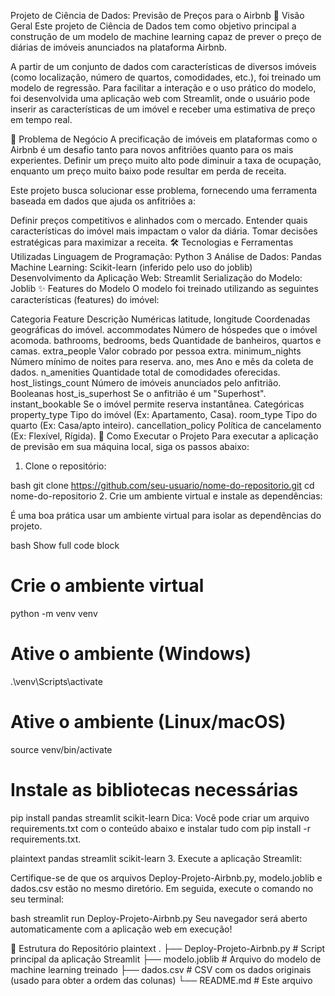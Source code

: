 Projeto de Ciência de Dados: Previsão de Preços para o Airbnb
📖 Visão Geral
Este projeto de Ciência de Dados tem como objetivo principal a construção de um modelo de machine learning capaz de prever o preço de diárias de imóveis anunciados na plataforma Airbnb.

A partir de um conjunto de dados com características de diversos imóveis (como localização, número de quartos, comodidades, etc.), foi treinado um modelo de regressão. Para facilitar a interação e o uso prático do modelo, foi desenvolvida uma aplicação web com Streamlit, onde o usuário pode inserir as características de um imóvel e receber uma estimativa de preço em tempo real.

🎯 Problema de Negócio
A precificação de imóveis em plataformas como o Airbnb é um desafio tanto para novos anfitriões quanto para os mais experientes. Definir um preço muito alto pode diminuir a taxa de ocupação, enquanto um preço muito baixo pode resultar em perda de receita.

Este projeto busca solucionar esse problema, fornecendo uma ferramenta baseada em dados que ajuda os anfitriões a:

Definir preços competitivos e alinhados com o mercado.
Entender quais características do imóvel mais impactam o valor da diária.
Tomar decisões estratégicas para maximizar a receita.
🛠️ Tecnologias e Ferramentas Utilizadas
Linguagem de Programação: Python 3
Análise de Dados: Pandas
Machine Learning: Scikit-learn (inferido pelo uso do joblib)
Desenvolvimento da Aplicação Web: Streamlit
Serialização do Modelo: Joblib
✨ Features do Modelo
O modelo foi treinado utilizando as seguintes características (features) do imóvel:

Categoria	Feature	Descrição
Numéricas	latitude, longitude	Coordenadas geográficas do imóvel.
accommodates	Número de hóspedes que o imóvel acomoda.
bathrooms, bedrooms, beds	Quantidade de banheiros, quartos e camas.
extra_people	Valor cobrado por pessoa extra.
minimum_nights	Número mínimo de noites para reserva.
ano, mes	Ano e mês da coleta de dados.
n_amenities	Quantidade total de comodidades oferecidas.
host_listings_count	Número de imóveis anunciados pelo anfitrião.
Booleanas	host_is_superhost	Se o anfitrião é um "Superhost".
instant_bookable	Se o imóvel permite reserva instantânea.
Categóricas	property_type	Tipo do imóvel (Ex: Apartamento, Casa).
room_type	Tipo do quarto (Ex: Casa/apto inteiro).
cancellation_policy	Política de cancelamento (Ex: Flexível, Rígida).
🚀 Como Executar o Projeto
Para executar a aplicação de previsão em sua máquina local, siga os passos abaixo:

1. Clone o repositório:

bash
git clone https://github.com/seu-usuario/nome-do-repositorio.git
cd nome-do-repositorio
2. Crie um ambiente virtual e instale as dependências:

É uma boa prática usar um ambiente virtual para isolar as dependências do projeto.

bash
 Show full code block 
# Crie o ambiente virtual
python -m venv venv

# Ative o ambiente (Windows)
.\venv\Scripts\activate

# Ative o ambiente (Linux/macOS)
source venv/bin/activate

# Instale as bibliotecas necessárias
pip install pandas streamlit scikit-learn
Dica: Você pode criar um arquivo requirements.txt com o conteúdo abaixo e instalar tudo com pip install -r requirements.txt.

plaintext
pandas
streamlit
scikit-learn
3. Execute a aplicação Streamlit:

Certifique-se de que os arquivos Deploy-Projeto-Airbnb.py, modelo.joblib e dados.csv estão no mesmo diretório. Em seguida, execute o comando no seu terminal:

bash
streamlit run Deploy-Projeto-Airbnb.py
Seu navegador será aberto automaticamente com a aplicação web em execução!

📂 Estrutura do Repositório
plaintext
.
├── Deploy-Projeto-Airbnb.py    # Script principal da aplicação Streamlit
├── modelo.joblib               # Arquivo do modelo de machine learning treinado
├── dados.csv                   # CSV com os dados originais (usado para obter a ordem das colunas)
└── README.md                   # Este arquivo
